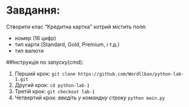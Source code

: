# Завдання:

Створити клас “Кредитна картка” котрий містить поля:
- номер (16 цифр)
- тип карти (Standard, Gold, Premium, і т.д.)
- тип валюти


##Інструкція по запуску(cmd):

1. Перший крок: `git clone https://github.com/Wordllban/python-lab-1.git`
1. Другий крок: `cd python-lab-1`
1. Третій крок: `git checkout lab-1`
1. Четвертий крок: _введіть у командну строку_ `python main.py`
